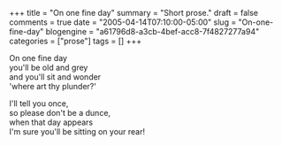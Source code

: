 +++
title = "On one fine day"
summary = "Short prose."
draft = false
comments = true
date = "2005-04-14T07:10:00-05:00"
slug = "On-one-fine-day"
blogengine = "a61796d8-a3cb-4bef-acc8-7f4827277a94"
categories = ["prose"]
tags = []
+++

<p>
On one fine day<br />
you&#39;ll be old and grey<br />
and you&#39;ll sit and wonder<br />
&#39;where art thy plunder?&#39;
</p>
<p>
I&#39;ll tell you once,<br />
so please don&#39;t be a dunce,<br />
when that day appears<br />
I&#39;m sure you&#39;ll be sitting on your rear!
</p>

